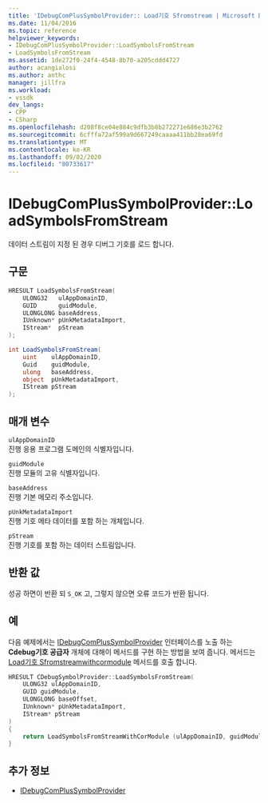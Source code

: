 ```yaml
---
title: 'IDebugComPlusSymbolProvider:: Load기호 Sfromstream | Microsoft Docs'
ms.date: 11/04/2016
ms.topic: reference
helpviewer_keywords:
- IDebugComPlusSymbolProvider::LoadSymbolsFromStream
- LoadSymbolsFromStream
ms.assetid: 1de272f0-24f4-4548-8b70-a205cddd4727
author: acangialosi
ms.author: anthc
manager: jillfra
ms.workload:
- vssdk
dev_langs:
- CPP
- CSharp
ms.openlocfilehash: d208f8ce04e884c9dfb3b8b272271e686e3b2762
ms.sourcegitcommit: 6cfffa72af599a9d667249caaaa411bb28ea69fd
ms.translationtype: MT
ms.contentlocale: ko-KR
ms.lasthandoff: 09/02/2020
ms.locfileid: "80733617"
---
```

# <a name="idebugcomplussymbolproviderloadsymbolsfromstream"></a>IDebugComPlusSymbolProvider::LoadSymbolsFromStream
데이터 스트림이 지정 된 경우 디버그 기호를 로드 합니다.

## <a name="syntax"></a>구문

```cpp
HRESULT LoadSymbolsFromStream(
    ULONG32   ulAppDomainID,
    GUID      guidModule,
    ULONGLONG baseAddress,
    IUnknown* pUnkMetadataImport,
    IStream*  pStream
);
```

```csharp
int LoadSymbolsFromStream(
    uint    ulAppDomainID,
    Guid    guidModule,
    ulong   baseAddress,
    object  pUnkMetadataImport,
    IStream pStream
);
```

## <a name="parameters"></a>매개 변수
`ulAppDomainID`\
진행 응용 프로그램 도메인의 식별자입니다.

`guidModule`\
진행 모듈의 고유 식별자입니다.

`baseAddress`\
진행 기본 메모리 주소입니다.

`pUnkMetadataImport`\
진행 기호 메타 데이터를 포함 하는 개체입니다.

`pStream`\
진행 기호를 포함 하는 데이터 스트림입니다.

## <a name="return-value"></a>반환 값
성공 하면이 반환 되 `S_OK` 고, 그렇지 않으면 오류 코드가 반환 됩니다.

## <a name="example"></a>예
다음 예제에서는 [IDebugComPlusSymbolProvider](../../../extensibility/debugger/reference/idebugcomplussymbolprovider.md) 인터페이스를 노출 하는 **Cdebug기호 공급자** 개체에 대해이 메서드를 구현 하는 방법을 보여 줍니다. 메서드는 [Load기호 Sfromstreamwithcormodule](../../../extensibility/debugger/reference/idebugcomplussymbolprovider2-loadsymbolsfromstreamwithcormodule.md) 메서드를 호출 합니다.

```cpp
HRESULT CDebugSymbolProvider::LoadSymbolsFromStream(
    ULONG32 ulAppDomainID,
    GUID guidModule,
    ULONGLONG baseOffset,
    IUnknown* pUnkMetadataImport,
    IStream* pStream
)
{
    return LoadSymbolsFromStreamWithCorModule (ulAppDomainID, guidModule, baseOffset, pUnkMetadataImport, NULL, pStream);
}
```

## <a name="see-also"></a>추가 정보
- [IDebugComPlusSymbolProvider](../../../extensibility/debugger/reference/idebugcomplussymbolprovider.md)
